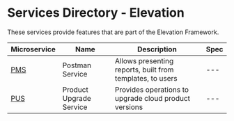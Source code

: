 # Services Directory - Elevation

These services provide features that are part of the Elevation Framework.

| Microservice | Name | Description | Spec |
| - | - | - | - |
| [PMS](./pms.md) | Postman Service | Allows presenting reports, built from templates, to users | --- |
| [PUS](./pus.md) | Product Upgrade Service | Provides operations to upgrade cloud product versions | --- |
